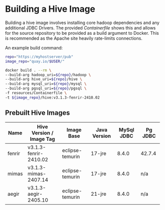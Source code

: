 
Building a Hive Image
======================

Building a hive image involves installing core hadoop dependencies and any 
additional JDBC Drivers. The provided *Containerfile* shows this and 
allows for the source repository to be provided as a build argument to 
Docker. This is recommended as the Apache site heavily rate-limits connections.

An example build command:

```bash
repo="https://myhostserver/pub"
image_repo="quay.io/$USER/"

docker build . --rm \
--build-arg hadoop_uri=${repo}/hadoop \
--build-arg hive_uri=${repo}/hive \
--build-arg mysql_uri=${repo}/mysql \
--build-arg pgsql_uri=${repo}/pgsql \
-f resources/Containerfile \
-t ${image_repo}/hive:v3.1.3-fenrir-2410.02
```

## Prebuilt Hive Images

|  Name     |  Hive Version / Image Tag       |  Image Base           | Java Version   |  MySql JDBC | Pg JDBC |
|-----------|---------------------------------|-----------------------|----------------|-------------|---------|
| fenrir    | v3.1.3-fenrir-2410.02           | eclipse-temurin       |  17-jre        |    8.4.0    | 42.7.4  |
| mimas     | v3.1.3-mimas-2407.14            | eclipse-temurin       |  17-jre        |    8.4.0    |  n/a    |
| aegir     | v3.1.3-aegir-2405.10            | eclipse-temurin       |  21-jre        |    8.4.0    |  n/a    |

